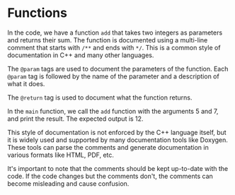 # Functions

In the code, we have a function `add` that takes two integers as parameters and returns their sum. The function is documented using a multi-line comment that starts with `/**` and ends with `*/`. This is a common style of documentation in C++ and many other languages.

The `@param` tags are used to document the parameters of the function. Each `@param` tag is followed by the name of the parameter and a description of what it does.

The `@return` tag is used to document what the function returns.

In the `main` function, we call the `add` function with the arguments 5 and 7, and print the result. The expected output is 12.

This style of documentation is not enforced by the C++ language itself, but it is widely used and supported by many documentation tools like Doxygen. These tools can parse the comments and generate documentation in various formats like HTML, PDF, etc.

It's important to note that the comments should be kept up-to-date with the code. If the code changes but the comments don't, the comments can become misleading and cause confusion.
